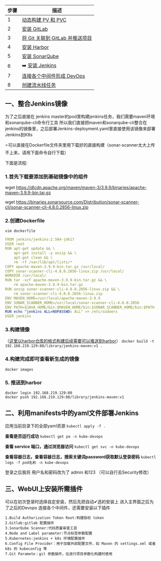| 步骤 | 描述                                   |
|------|----------------------------------------|
| 1    | [动态构建 PV 和 PVC](../1.创建动态构建PV，PVC/动态构建Pv,pvc.md)                     |
| 2    | [安装 GitLab](../2.gitlab安装/gitlab安装.md)                            |
| 3    | [将 Git 关联到 GitLab 并推送项目](../3.使用git推送项目到gitlab/使用git推送项目到gitlab.md)        |
| 4    | [安装 Harbor](../4.Harbor安装/Harbor安装.md)                           |
| 5    | [安装 SonarQube](../5.Sonarqube安装/Sonarqube安装.md)                         |
| 6    |➡️ [安装 Jenkins](../6.jenlinks安装/jenlinks安装.md)                           |
| 7    | [连接各个中间件形成 DevOps](../7.连接各个中间件形成devops/连接中间件形成Devops.md)         |
| 8    | [创建流水线任务](../8.创建pipe流水线/创建流水线任务.md)    

## 一、整合Jenkins镜像
为了之后直接在 jenkins master的pod里构建jenkins任务，我们需要maven环境和sonarqube-cli命令行工具 
所以我们直接把maven和sonarqube-cli整合在jenkins的镜像里，之后部署Jenkins-deployment.yaml里直接使用该镜像来部署Jenkins到K8s

⭐可以直接在Dockerfile文件夹里用下载好的直接构建（sonar-scanner太大上传不上来，请用下面命令自行下载）  

下面是流程:
### 1.首先下载要添加到基础镜像中的组件
wget https://dlcdn.apache.org/maven/maven-3/3.9.9/binaries/apache-maven-3.9.9-bin.tar.gz

wget https://binaries.sonarsource.com/Distribution/sonar-scanner-cli/sonar-scanner-cli-4.8.0.2856-linux.zip

### 2.创建Dockerfile
`vim dockerfile`
```yaml
FROM jenkins/jenkins:2.504-jdk17 
USER root
RUN apt-get update && \
    apt-get install -y unzip && \
    apt-get clean && \
    rm -rf /var/lib/apt/lists/*
COPY apache-maven-3.9.9-bin.tar.gz /usr/local/
COPY sonar-scanner-cli-4.8.0.2856-linux.zip /usr/local/
WORKDIR /usr/local/
RUN tar -xzf apache-maven-3.9.9-bin.tar.gz && \
    rm apache-maven-3.9.9-bin.tar.gz
RUN unzip sonar-scanner-cli-4.8.0.2856-linux.zip && \
    rm sonar-scanner-cli-4.8.0.2856-linux.zip
ENV MAVEN_HOME=/usr/local/apache-maven-3.9.9
ENV SONAR_SCANNER_HOME=/usr/local/sonar-scanner-cli-4.8.0.2856
ENV PATH=$JAVA_HOME/bin:$MAVEN_HOME/bin:$SONAR_SCANNER_HOME/bin:$PATH
RUN echo "jenkins ALL=NOPASSWD: ALL" >> /etc/sudoers
USER jenkins
```
### 3.构建镜像 
（[这里以harbor仓库的格式构建后续需要可以推送到harbor](https://github.com/Zorinman/K8S/blob/main/%E9%83%A8%E7%BD%B2%E6%96%87%E6%A1%A3/habor%E9%95%9C%E5%83%8F%E4%BB%93%E5%BA%93.md)）
`docker build -t 192.168.219.129:80/library/jenkins-maven:v1 .`

### 4.构建完成即可查看新生成的镜像
`docker images`

### 5. 推送到harbor   
`docker login 192.168.219.129:80 `  
`docker push 192.168.219.129:80/library/jenkins-maven:v1`  

## 二、利用manifests中的yaml文件部署Jenkins

应用当前目录下的全部yaml资源
`kubectl apply -f .`

**查看是否运行成功**
`kubectl get po -n kube-devops`

**查看 service 端口，通过浏览器访问**
`kubectl get svc -n kube-devops`

 **查看容器日志，查看容器日志，搜索关键词password获取默认登录密码**
`kubectl logs -f pod名称 -n kube-devops`

登录之后我将 用户名和密码改为了 admin 和123 （可以自行去Security修改）

## 三、WebUI上安装所需插件
可以在初次登录时选择自定安装，然后先把自动✔选的安装上
进入主界面之后为了之后的Devops 连接各个中间件，还需要安装以下插件
```
1.Build Authorization Token Root:构建授权 token
2.Gitlab:gitlab 配置插件
3.SonarQube Scanner:代码质量审查工具
4.Node and Label parameter:节点标签参数配置
5.Kubernetes:jenkins + k8s 环境配置插件
6.Config File Provider：用于加载外部配置文件，如 Maven 的 settings.xml 或者 k8s 的 kubeconfig 等
7.Git Paramete：git 参数插件，在进行项目参数化构建时使用

```
